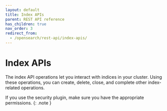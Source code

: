 ```yaml
---
layout: default
title: Index APIs
parent: REST API reference
has_children: true
nav_order: 3
redirect_from:
  - /opensearch/rest-api/index-apis/
---
```


# Index APIs

The index API operations let you interact with indices in your cluster. Using these operations, you can create, delete, close, and complete other index-related operations.

If you use the security plugin, make sure you have the appropriate permissions.
{: .note }
